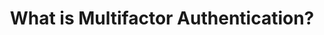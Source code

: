 ---
public: false

image: "/media/landings/what-is-mfa/mfa.png"
imageAlt: "Multifactor Authentication (MFA) allows you to provide different layers of authentication to increase security."
imagePosition: "center"
budicon: 789
color: "#4E92DF"
title: "What is Multifactor Authentication?"
content: "Multifactor authentication (MFA) is a method of identifying users by presenting several separate authentication stages. Some of those stages could be Time-based One-Time Password (TOTP), Mobile verification, a hardware token, among others. 2-Factor Authentication (2FA) is the most used type of MFA."
---